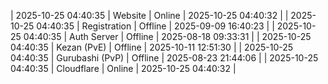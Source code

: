 | 2025-10-25 04:40:35 | Website | Online | 2025-10-25 04:40:32 |
| 2025-10-25 04:40:35 | Registration | Offline | 2025-09-09 16:40:23 |
| 2025-10-25 04:40:35 | Auth Server | Offline | 2025-08-18 09:33:31 |
| 2025-10-25 04:40:35 | Kezan (PvE) | Offline | 2025-10-11 12:51:30 |
| 2025-10-25 04:40:35 | Gurubashi (PvP) | Offline | 2025-08-23 21:44:06 |
| 2025-10-25 04:40:35 | Cloudflare | Online | 2025-10-25 04:40:32 |
